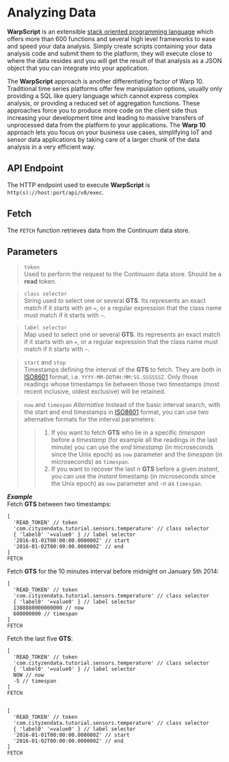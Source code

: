 # Analyzing Data
**WarpScript** is an extensible [stack oriented programming language](https://en.wikipedia.org/wiki/Stack-oriented_programming_language) which offers more than 600 functions and several high level frameworks to ease and speed your data analysis. Simply create scripts containing your data analysis code and submit them to the platform, they will execute close to where the data resides and you will get the result of that analysis as a JSON object that you can integrate into your application.

The **WarpScript** approach is another differentiating factor of Warp 10. Traditional time series platforms offer few manipulation options, usually only providing a SQL like query language which cannot express complex analysis, or providing a reduced set of aggregation functions. These approaches force you to produce more code on the client side thus increasing your development time and leading to massive transfers of unprocessed data from the platform to your applications. The **Warp 10** approach lets you focus on your business use cases, simplifying IoT and sensor data applications by taking care of a larger chunk of the data analysis in a very efficient way.

## API Endpoint
The HTTP endpoint used to execute **WarpScript** is `http(s)://host:port/api/v0/exec`.

## Fetch
The `FETCH` function retrieves data from the Continuum data store.

## Parameters
>`token`  
>Used to perform the request to the Continuum data store. Should be a **read** token.

>`class selector`  
>String used to select one or several **GTS**. Its  represents an exact match if it starts with an `=`, or a regular expression that the class name must match if it starts with `~`.  

>`label selector`  
>Map used to select one or several **GTS**. Its  represents an exact match if it starts with an `=`, or a regular expression that the class name must match if it starts with `~`.  

>`start` and `stop`  
>Timestamps defining the interval of the **GTS** to fetch. They are both in [ISO8601](https://fr.wikipedia.org/wiki/ISO_8601) format, i.e. `YYYY-MM-DDTHH:MM:SS.SSSSSSZ`. Only those readings whose timestamps lie between those two timestamps (most recent inclusive, oldest exclusive) will be retained.

>`now` and `timespan`  *Alternative*
>Instead of the basic interval search, with the start and end timestamps in [ISO8601](https://fr.wikipedia.org/wiki/ISO_8601) format, you can use two alternative formats for the interval parameters:
>> 1. If you want to fetch **GTS** who lie in a specific *timespan* before a *timestamp* (for example all the readings in the last minute) you can use the *end timestamp* (in microseconds since the Unix epoch) as `now` parameter and the *timespan* (in microseconds) as `timespan`.
>> 2. If you want to recover the last *n* **GTS** before a given *instant*, you can use the *instant* timestamp (in microseconds since the Unix epoch) as `now` parameter and *-n* as `timespan`.

***Example***  
Fetch **GTS** between two timestamps:
```
[
  'READ_TOKEN' // token
  'com.cityzendata.tutorial.sensors.temperature' // class selector
  { 'label0' '=value0' } // label selector
  '2016-01-01T00:00:00.000000Z' // start
  '2016-01-02T00:00:00.000000Z' // end
]
FETCH
```

Fetch **GTS** for the 10 minutes interval before midnight on January 5th 2014:
```
[
  'READ_TOKEN' // token
  'com.cityzendata.tutorial.sensors.temperature' // class selector
  { 'label0' '=value0' } // label selector
  1388880000000000 // now
  600000000 // timespan
]
FETCH
```

Fetch the last five **GTS**:
```
[
  'READ_TOKEN' // token
  'com.cityzendata.tutorial.sensors.temperature' // class selector
  { 'label0' '=value0' } // label selector
  NOW // now
  -5 // timespan
]
FETCH
```

~~~

[
  'READ_TOKEN' // token
  'com.cityzendata.tutorial.sensors.temperature' // class selector
  { 'label0' '=value0' } // label selector
  '2016-01-01T00:00:00.000000Z' // start
  '2016-01-02T00:00:00.000000Z' // end
]
FETCH

